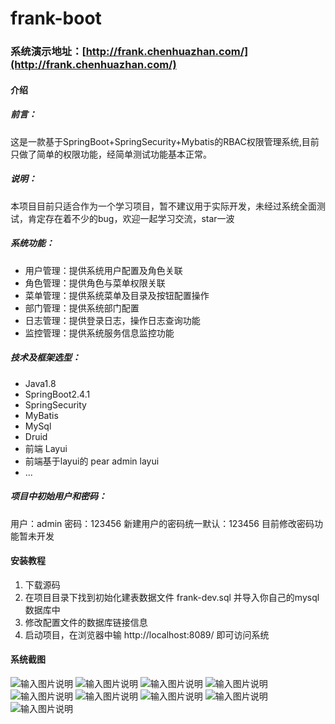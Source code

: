 # frank-boot

### 系统演示地址：[http://frank.chenhuazhan.com/](http://frank.chenhuazhan.com/)

#### 介绍
##### 前言：
这是一款基于SpringBoot+SpringSecurity+Mybatis的RBAC权限管理系统,目前只做了简单的权限功能，经简单测试功能基本正常。

##### 说明：
本项目目前只适合作为一个学习项目，暂不建议用于实际开发，未经过系统全面测试，肯定存在着不少的bug，欢迎一起学习交流，star一波

##### 系统功能：
- 用户管理：提供系统用户配置及角色关联
- 角色管理：提供角色与菜单权限关联
- 菜单管理：提供系统菜单及目录及按钮配置操作
- 部门管理：提供系统部门配置
- 日志管理：提供登录日志，操作日志查询功能
- 监控管理：提供系统服务信息监控功能

##### 技术及框架选型：
- Java1.8
- SpringBoot2.4.1
- SpringSecurity
- MyBatis
- MySql
- Druid
- 前端  Layui
- 前端基于layui的   pear admin layui
- ...

##### 项目中初始用户和密码：
用户：admin 密码：123456
新建用户的密码统一默认：123456
目前修改密码功能暂未开发


#### 安装教程
1.  下载源码
2.  在项目目录下找到初始化建表数据文件 frank-dev.sql 并导入你自己的mysql数据库中
3.  修改配置文件的数据库链接信息
4.  启动项目，在浏览器中输 http://localhost:8089/ 即可访问系统

#### 系统截图
![输入图片说明](https://images.gitee.com/uploads/images/2021/0604/114200_461c1d0b_7897827.png "微信截图_20210604113916.png")
![输入图片说明](https://images.gitee.com/uploads/images/2021/0604/114217_3c7d8377_7897827.png "微信截图_20210604113951.png")
![输入图片说明](https://images.gitee.com/uploads/images/2021/0604/114235_8fcfe93a_7897827.png "微信截图_20210604114002.png")
![输入图片说明](https://images.gitee.com/uploads/images/2021/0604/114244_e9d38b2c_7897827.png "微信截图_20210604114020.png")
![输入图片说明](https://images.gitee.com/uploads/images/2021/0604/114257_430626be_7897827.png "微信截图_20210604114027.png")
![输入图片说明](https://images.gitee.com/uploads/images/2021/0604/114342_6c54f1f0_7897827.png "微信截图_20210604114036.png")
![输入图片说明](https://images.gitee.com/uploads/images/2021/0604/114357_caafd23a_7897827.png "微信截图_20210604114045.png")
![输入图片说明](https://images.gitee.com/uploads/images/2021/0604/114411_5ed5dd07_7897827.png "微信截图_20210604114053.png")
![输入图片说明](https://images.gitee.com/uploads/images/2021/0604/114422_d90f4c21_7897827.png "微信截图_20210604114103.png")


